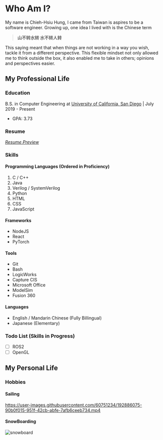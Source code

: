 # Who Am I?
My name is Chieh-Hsiu Hung, I came from Taiwan is aspires to be a software engineer.
Growing up, one idea I lived with is the Chinese term 
> **山不转水转 水不转人转**

This saying meant that when things are not working in a way you wish, tackle it from a different perspective.
This flexible mindset not only allowed me to think outside the box, it also enabled me to take in others; opinions and perspectives easier.
## My Professional Life
### Education
B.S. in Computer Engineering at [University of California, San Diego](https://www.ucsd.edu) | July 2019 - Present
- GPA: 3.73
### Resume
[*Resume Preview*](https://github.com/Chieh0501/Github-Pages/blob/VScode-Test/Resume-1.png)
### Skills
#### Programming Languages (Ordered in Proficiency)
1. C / C++
2. Java
3. Verilog / SystemVerilog
4. Python
5. HTML
6. CSS
7. JavaScript
#### Frameworks
- NodeJS
- React
- PyTorch
#### Tools
- Git
- Bash
- LogicWorks
- Capture CIS
- Microsoft Office
- ModelSim
- Fusion 360
#### Languages
- English / Mandarin Chinese (Fully Billingual)
- Japanese (Elementary)
### Todo List (Skills in Progress)
- [ ] ROS2
- [ ] OpenGL
## My Personal Life
### Hobbies
#### Sailing
https://user-images.githubusercontent.com/60751234/192886075-90b0f015-951f-42cb-abfe-7afb6ceeb734.mp4
#### SnowBoarding
![snowboard](https://user-images.githubusercontent.com/60751234/192886252-308d4db9-7823-4968-91a4-203111d043c0.jpg)




